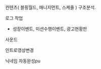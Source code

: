 

컨텐츠( 블핑월드, 매니지먼트, 스케줄 ) 구조분석.





로그 작업 
 - 성장이벤트, 미션수행이벤트, 광고현황판 

사운드

인트로영상변경

닉네임 자동완성pu






